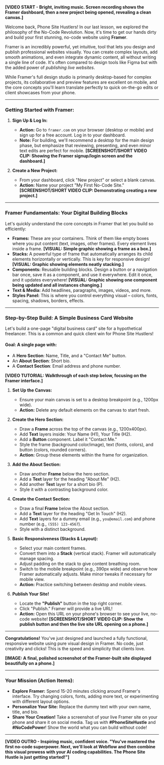 **[VIDEO START - Bright, inviting music. Screen recording shows the Framer dashboard, then a new project being opened, revealing a clean canvas.]**

Welcome back, Phone Site Hustlers! In our last lesson, we explored the philosophy of the No-Code Revolution. Now, it's time to get our hands dirty and build your first stunning, no-code website using **Framer**.

Framer is an incredibly powerful, yet intuitive, tool that lets you design and publish professional websites visually. You can create complex layouts, add smooth animations, and even integrate dynamic content, all without writing a single line of code. It's often compared to design tools like Figma but with the added power of *publishing live websites*.

While Framer's full design studio is primarily desktop-based for complex projects, its collaborative and preview features are excellent on mobile, and the core concepts you'll learn translate perfectly to quick on-the-go edits or client showcases from your phone.

---

### **Getting Started with Framer:**

1.  **Sign Up & Log In:**
    * **Action:** Go to `framer.com` on your browser (desktop or mobile) and sign up for a free account. Log in to your dashboard.
    * **Note:** For building, we'll recommend a desktop for the main design phase, but emphasize that reviewing, presenting, and even minor text edits are perfect for mobile.
    **[SCREENSHOT/SHORT VIDEO CLIP: Showing the Framer signup/login screen and the dashboard.]**

2.  **Create a New Project:**
    * From your dashboard, click "New project" or select a blank canvas.
    * **Action:** Name your project "My First No-Code Site."
    **[SCREENSHOT/SHORT VIDEO CLIP: Demonstrating creating a new project.]**

---

### **Framer Fundamentals: Your Digital Building Blocks**

Let's quickly understand the core concepts in Framer that let you build so efficiently:

* **Frames:** These are your containers. Think of them like empty boxes where you put content (text, images, other frames). Every element lives inside a frame.
    **[VISUAL: Simple graphic showing a frame as a box.]**
* **Stacks:** A powerful type of frame that automatically arranges its child elements horizontally or vertically. This is key for responsive design!
    **[VISUAL: Graphic showing elements neatly stacking.]**
* **Components:** Reusable building blocks. Design a button or a navigation bar once, save it as a component, and use it everywhere. Edit it once, and it updates everywhere!
    **[VISUAL: Graphic showing one component being updated and all instances changing.]**
* **Text & Media:** Add headlines, paragraphs, images, videos, and more.
* **Styles Panel:** This is where you control everything visual – colors, fonts, spacing, shadows, borders, effects.

---

### **Step-by-Step Build: A Simple Business Card Website**

Let's build a one-page "digital business card" site for a hypothetical freelancer. This is a common and quick client win for Phone Site Hustlers!

#### **Goal:** A single page with:
* A **Hero Section**: Name, Title, and a "Contact Me" button.
* An **About Section**: Short bio.
* A **Contact Section**: Email address and phone number.

**[VIDEO TUTORIAL: Walkthrough of each step below, focusing on the Framer interface.]**

1.  **Set Up the Canvas:**
    * Ensure your main canvas is set to a desktop breakpoint (e.g., 1200px wide).
    * **Action:** Delete any default elements on the canvas to start fresh.

2.  **Create the Hero Section:**
    * Draw a **Frame** across the top of the canvas (e.g., 1200x400px).
    * Add **Text** layers inside: Your Name (H1), Your Title (H2).
    * Add a **Button** component. Label it "Contact Me."
    * Style the frame (background color/image), text (fonts, colors), and button (colors, rounded corners).
    * **Action:** Group these elements within the frame for organization.

3.  **Add the About Section:**
    * Draw another **Frame** below the hero section.
    * Add a **Text** layer for the heading "About Me" (H2).
    * Add another **Text** layer for a short bio (P).
    * Style it with a contrasting background color.

4.  **Create the Contact Section:**
    * Draw a final **Frame** below the About section.
    * Add a **Text** layer for the heading "Get In Touch" (H2).
    * Add **Text** layers for a dummy email (e.g., `you@email.com`) and phone number (e.g., `(555) 123-4567`).
    * Style with a distinct background.

5.  **Basic Responsiveness (Stacks & Layout):**
    * Select your main content frames.
    * Convert them into a **Stack** (vertical stack). Framer will automatically manage spacing.
    * Adjust padding on the stack to give content breathing room.
    * Switch to the mobile breakpoint (e.g., 390px wide) and observe how Framer automatically adjusts. Make minor tweaks if necessary for mobile view.
    * **Action:** Practice switching between desktop and mobile views.

6.  **Publish Your Site!**
    * Locate the **"Publish"** button in the top right corner.
    * Click "Publish." Framer will provide a live URL!
    * **Action:** Open this URL on your phone's browser to see your live, no-code website!
    **[SCREENSHOT/SHORT VIDEO CLIP: Show the publish button and then the live site URL opening on a phone.]**

---

**Congratulations!** You've just designed and launched a fully functional, responsive website using pure visual design in Framer. No code, just creativity and clicks! This is the speed and simplicity that clients love.

**[IMAGE: A final, polished screenshot of the Framer-built site displayed beautifully on a phone.]**

---

### **Your Mission (Action Items):**

* **Explore Framer:** Spend 15-20 minutes clicking around Framer's interface. Try changing colors, fonts, adding more text, or experimenting with different layout options.
* **Personalize Your Site:** Replace the dummy text with your own name, title, and bio.
* **Share Your Creation!** Take a screenshot of your live Framer site on your phone and share it on social media. Tag us with **#PhoneSiteHustle** and **#NoCodePower**! Show the world what you can build without code!

---

**[VIDEO OUTRO - Inspiring music, confident voice. "You've mastered the first no-code superpower. Next, we'll look at Webflow and then combine this visual prowess with your AI coding capabilities. The Phone Site Hustle is just getting started!"]**
